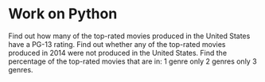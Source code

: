 # Work on Python

Find out how many of the top-rated movies produced in the United States have a PG-13 rating. Find out whether any of the top-rated movies produced in 2014 were not produced in the United States. Find the percentage of the top-rated movies that are in: 1 genre only 2 genres only 3 genres.
